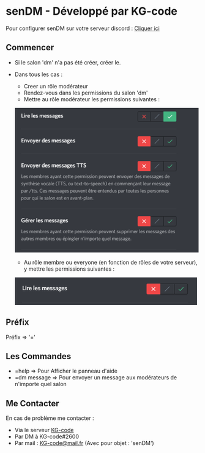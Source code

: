 # senDM - Développé par KG-code

Pour configurer senDM sur votre serveur discord : [Cliquer ici](https://discord.com/oauth2/authorize?client_id=753276888859934792&permissions=8&scope=bot)

## Commencer

* Si le salon 'dm' n'a pas été créer, créer le.
* Dans tous les cas :
  * Creer un rôle modérateur
  * Rendez-vous dans les permissions du salon 'dm'
  * Mettre au rôle modérateur les permissions suivantes :
  
  ![Permissions Modérateurs](/Mod.png)
  
  * Au rôle membre ou everyone (en fonction de rôles de votre serveur), y mettre les permissions suivantes :
 
  ![Permissions Membres/Everyone](/Mem.png)
  
## Préfix

Préfix => '='

## Les Commandes

* =help       => Pour Afficher le panneau d'aide
* =dm message => Pour envoyer un message aux modérateurs de n'importe quel salon
 
 ## Me Contacter
 
 En cas de problème me contacter :
 
 * Via le serveur [KG-code](https://discord.gg/tSamuee)
 * Par DM à KG-code#2600
 * Par mail : KG-code@mail.fr (Avec pour objet : 'senDM')
